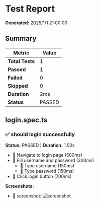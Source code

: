# Test Report

**Generated:** 2025/1/1 21:00:00

## Summary

| Metric | Value |
|--------|-------|
| **Total Tests** | 1 |
| **Passed** | 1 |
| **Failed** | 0 |
| **Skipped** | 0 |
| **Duration** | 2ms |
| **Status** | PASSED |

## login.spec.ts

### ✅ should login successfully

**Status:** PASSED | **Duration:** 1.50s

- 🔹 Navigate to login page (500ms)
- 🔹 Fill username and password (300ms)
  - 🔹 Type username (150ms)
  - 🔹 Type password (150ms)
- 🔹 Click login button (700ms)

**Screenshots:**
- 📸 screenshot: ![screenshot](screenshots/test-uuid-1.png)

